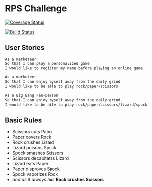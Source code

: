# RPS Challenge


[![Coverage Status](https://coveralls.io/repos/github/makersacademy/rps-challenge/badge.svg)](https://coveralls.io/github/makersacademy/rps-challenge)

[![Build Status](https://travis-ci.org/makersacademy/rps-challenge.svg?branch=master)](https://travis-ci.org/makersacademy/rps-challenge)

## User Stories

```sh
As a marketeer
So that I can play a personalized game
I would like to register my name before playing an online game

As a marketeer
So that I can enjoy myself away from the daily grind
I would like to be able to play rock/paper/scissors

As a Big Bang Fan-person
So that I can enjoy myself away from the daily grind
I would like to be able to play rock/paper/scissors/lizard/spock
```

## Basic Rules

- Scissors cuts Paper
- Paper covers Rock
- Rock crushes Lizard
- Lizard poisons Spock
- Spock smashes Scissors
- Scissors decapitates Lizard
- Lizard eats Paper
- Paper disproves Spock
- Spock vaporizes Rock
- *and as it always has* **Rock crushes Scissors**
